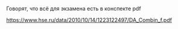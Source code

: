 Говорят, что всё для экзамена есть в конспекте pdf  

https://www.hse.ru/data/2010/10/14/1223122497/DA_Combin_f.pdf
